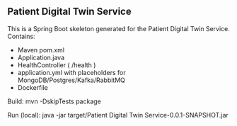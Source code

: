 Patient Digital Twin Service
--------------------

This is a Spring Boot skeleton generated for the Patient Digital Twin Service.
Contains:
- Maven pom.xml
- Application.java
- HealthController ( /health )
- application.yml with placeholders for MongoDB/Postgres/Kafka/RabbitMQ
- Dockerfile

Build:
  mvn -DskipTests package

Run (local):
  java -jar target/Patient Digital Twin Service-0.0.1-SNAPSHOT.jar
